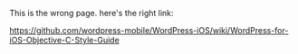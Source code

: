 This is the wrong page.
here's the right link:

https://github.com/wordpress-mobile/WordPress-iOS/wiki/WordPress-for-iOS-Objective-C-Style-Guide